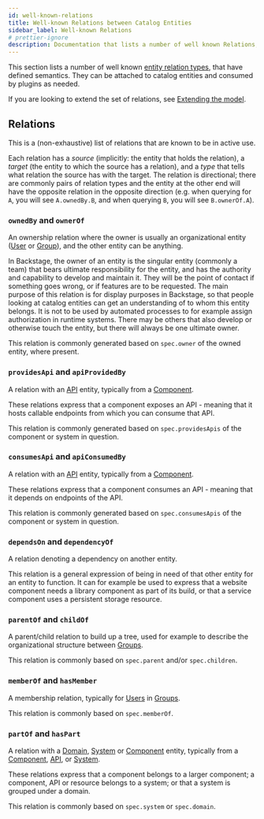 ```yaml
---
id: well-known-relations
title: Well-known Relations between Catalog Entities
sidebar_label: Well-known Relations
# prettier-ignore
description: Documentation that lists a number of well known Relations, that have defined semantics. They can be attached to catalog entities and consumed by plugins as needed.
---
```


This section lists a number of well known
[entity relation types](descriptor-format.md#common-to-all-kinds-relations),
that have defined semantics. They can be attached to catalog entities and
consumed by plugins as needed.

If you are looking to extend the set of relations, see
[Extending the model](extending-the-model.md).

## Relations

This is a (non-exhaustive) list of relations that are known to be in active use.

Each relation has a _source_ (implicitly: the entity that holds the relation), a
_target_ (the entity to which the source has a relation), and a _type_ that
tells what relation the source has with the target. The relation is directional;
there are commonly pairs of relation types and the entity at the other end will
have the opposite relation in the opposite direction (e.g. when querying for
`A`, you will see `A.ownedBy.B`, and when querying `B`, you will see
`B.ownerOf.A`).

### `ownedBy` and `ownerOf`

An ownership relation where the owner is usually an organizational entity
([User](descriptor-format.md#kind-user) or
[Group](descriptor-format.md#kind-group)), and the other entity can be anything.

In Backstage, the owner of an entity is the singular entity (commonly a team)
that bears ultimate responsibility for the entity, and has the authority and
capability to develop and maintain it. They will be the point of contact if
something goes wrong, or if features are to be requested. The main purpose of
this relation is for display purposes in Backstage, so that people looking at
catalog entities can get an understanding of to whom this entity belongs. It is
not to be used by automated processes to for example assign authorization in
runtime systems. There may be others that also develop or otherwise touch the
entity, but there will always be one ultimate owner.

This relation is commonly generated based on `spec.owner` of the owned entity,
where present.

### `providesApi` and `apiProvidedBy`

A relation with an [API](descriptor-format.md#kind-api) entity, typically from a
[Component](descriptor-format.md#kind-component).

These relations express that a component exposes an API - meaning that it hosts
callable endpoints from which you can consume that API.

This relation is commonly generated based on `spec.providesApis` of the
component or system in question.

### `consumesApi` and `apiConsumedBy`

A relation with an [API](descriptor-format.md#kind-api) entity, typically from a
[Component](descriptor-format.md#kind-component).

These relations express that a component consumes an API - meaning that it
depends on endpoints of the API.

This relation is commonly generated based on `spec.consumesApis` of the
component or system in question.

### `dependsOn` and `dependencyOf`

A relation denoting a dependency on another entity.

This relation is a general expression of being in need of that other entity for
an entity to function. It can for example be used to express that a website
component needs a library component as part of its build, or that a service
component uses a persistent storage resource.

### `parentOf` and `childOf`

A parent/child relation to build up a tree, used for example to describe the
organizational structure between [Groups](descriptor-format.md#kind-group).

This relation is commonly based on `spec.parent` and/or `spec.children`.

### `memberOf` and `hasMember`

A membership relation, typically for [Users](descriptor-format.md#kind-user) in
[Groups](descriptor-format.md#kind-group).

This relation is commonly based on `spec.memberOf`.

### `partOf` and `hasPart`

A relation with a [Domain](descriptor-format.md#kind-domain),
[System](descriptor-format.md#kind-system) or
[Component](descriptor-format.md#kind-component) entity, typically from a
[Component](descriptor-format.md#kind-component),
[API](descriptor-format.md#kind-api), or
[System](descriptor-format.md#kind-system).

These relations express that a component belongs to a larger component; a
component, API or resource belongs to a system; or that a system is grouped
under a domain.

This relation is commonly based on `spec.system` or `spec.domain`.
